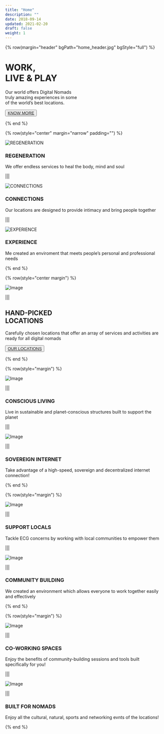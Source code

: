 ```yaml
---
title: "Home"
description: ""
date: 2018-09-14
updated: 2021-02-20
draft: false
weight: 1
---
```


<!-- section 1 (header) -->

{% row(margin="header" bgPath="home_header.jpg" bgStyle="full") %}

# WORK, <br> LIVE & PLAY

Our world offers Digital Nomads <br /> truly amazing experiences in some <br /> of the world’s best locations.

<button>[KNOW MORE](/)</button>

{% end %}

<!-- section 2  -->

{% row(style="center" margin="narrow" padding="") %}

![REGENERATION](RGAsset10.png#medium)

### **REGENERATION**

We offer endless services to heal the body, mind and soul

|||

![CONNECTIONS](RGAsset11.png#medium)

### **CONNECTIONS**

Our locations are designed to provide intimacy and bring people together

|||

![EXPERIENCE](RGAsset12.png#medium)

### **EXPERIENCE**

Me created an enviroment that meets people’s personal and professional needs

{% end %}

<!-- section 3 -->

{% row(style="center margin") %}

![Image](RGAsset13.png)

|||

## HAND-PICKED <br /> LOCATIONS

Carefully chosen locations that offer an array of services and activities are ready for all digital nomads

<button>[OUR LOCATIONS](/)</button>

{% end %}

<!-- section 4 -->

{% row(style="margin") %}

![Image](RGAsset14.png#sm#mx-auto)

|||

### **CONSCIOUS LIVING**

Live in sustainable and planet-conscious structures built to support the planet

|||

![Image](RGAsset15.png#sm#mx-auto)

|||

### **SOVEREIGN INTERNET**

Take advantage of a high-speed, sovereign and decentralized internet connection!

{% end %}

<!-- section 4-2-->

{% row(style="margin") %}

![Image](RGAsset16.png#sm#mx-auto)

|||

### **SUPPORT LOCALS**

Tackle ECG concerns by working with local communities to empower them

|||

![Image](RGAsset17.png#sm#mx-auto)

|||

### **COMMUNITY BUILDING**

We created an environment which allows everyone to work together easily and effectively

{% end %}

<!-- section 4-3-->

{% row(style="margin") %}

![Image](RGAsset18.png#sm#mx-auto)

|||

### **CO-WORKING SPACES**

Enjoy the benefits of community-building sessions and tools built specifically for you!

|||

![Image](RGAsset19.png#sm#mx-auto)

|||

### **BUILT FOR NOMADS**

Enjoy all the cultural, natural, sports and networking evnts of the locations!

{% end %}